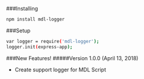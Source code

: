 ###Installing
```sh
npm install mdl-logger
```
###Setup

```sh
var logger = require('mdl-logger');
logger.init(express-app);
```

###New Features!
#####Version 1.0.0 (April 13, 2018)
- Create support logger for MDL Script